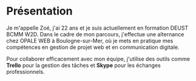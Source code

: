 # Présentation

Je m'appelle Zoé, j'ai 22 ans et je suis actuellement en formation DEUST BCMM W2D. Dans le cadre de mon parcours, j'effectue une alternance chez OPALE WEB à Boulogne-sur-Mer, où je mets en pratique mes compétences en gestion de projet web et en communication digitale.

Pour collaborer efficacement avec mon équipe, j'utilise des outils comme **Trello** pour la gestion des tâches et **Skype** pour les échanges professionnels. 